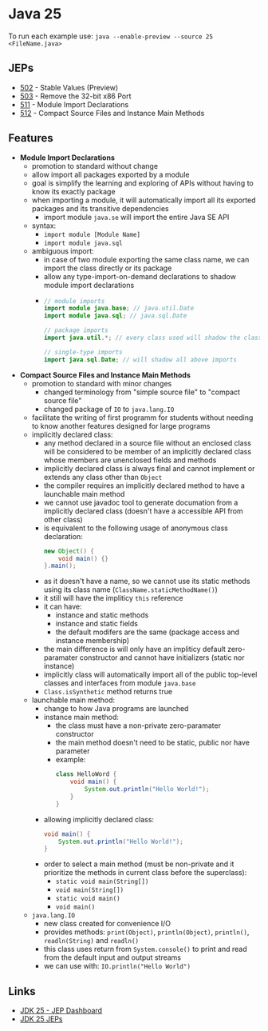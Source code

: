 # Java 25

To run each example use: `java --enable-preview --source 25 <FileName.java>`

## JEPs

* [502](https://openjdk.org/jeps/502) - Stable Values (Preview)
* [503](https://openjdk.org/jeps/503) - Remove the 32-bit x86 Port
* [511](https://openjdk.org/jeps/511) - Module Import Declarations
* [512](https://openjdk.org/jeps/512) - Compact Source Files and Instance Main Methods

## Features

* **Module Import Declarations**
    * promotion to standard without change
    * allow import all packages exported by a module
    * goal is simplify the learning and exploring of APIs without having to know its exactly package
    * when importing a module, it will automatically import all its exported packages and its transitive dependencies
        * import module `java.se` will import the entire Java SE API
    * syntax:
        * `import module [Module Name]`
        * `import module java.sql`
    * ambiguous import:
        * in case of two module exporting the same class name, we can import the class directly or its package
        * allow any type-import-on-demand declarations to shadow module import declarations
        *
          ```java
          // module imports
          import module java.base; // java.util.Date
          import module java.sql; // java.sql.Date

          // package imports
          import java.util.*; // every class used will shadow the class from module imports

          // single-type imports
          import java.sql.Date; // will shadow all above imports
          ```
* **Compact Source Files and Instance Main Methods**
    * promotion to standard with minor changes
        * changed terminology from "simple source file" to "compact source file"
        * changed package of `IO` to `java.lang.IO`
    * facilitate the writing of first programm for students without needing to know another features designed for large programs
    * implicitly declared class:
        * any method declared in a source file without an enclosed class will be considered to be member of an implicitly declared class whose members are unenclosed fields and methods
        * implicitly declared class is always final and cannot implement or extends any class other than `Object`
        * the compiler requires an implicitly declared method to have a launchable main method
        * we cannot use javadoc tool to generate documation from a implicitly declared class (doesn't have a accessible API from other class)
        * is equivalent to the following usage of anonymous class declaration:
            ```java
            new Object() {
                void main() {}
            }.main();
            ```
        * as it doesn't have a name, so we cannot use its static methods using its class name (`ClassName.staticMethodName()`)
        * it still will have the impliticy `this` reference
        * it can have:
            * instance and static methods
            * instance and static fields
            * the default modifers are the same (package access and instance membership)
        * the main difference is will only have an impliticy default zero-paramater constructor and cannot have initializers (static nor instance)
        * implicitly class will automatically import all of the public top-level classes and interfaces from module `java.base`
        * `Class.isSynthetic` method returns true
    * launchable main method:
        * change to how Java programs are launched
        * instance main method:
            * the class must have a non-private zero-paramater constructor
            * the main method doesn't need to be static, public nor have parameter
            * example:
                ```java
                class HelloWord {
                    void main() {
                        System.out.println("Hello World!");
                    }
                }
                ```
        * allowing implicitly declared class:
            ```java
            void main() {
                System.out.println("Hello World!");
            }
            ```
        * order to select a main method (must be non-private and it prioritize the methods in current class before the superclass):
            * `static void main(String[])`
            * `void main(String[])`
            * `static void main()`
            * `void main()`
    * `java.lang.IO`
        * new class created for convenience I/O
        * provides methods: `print(Object)`, `println(Object)`, `println()`, `readln(String)` and `readln()`
        * this class uses return from `System.console()` to print and read from the default input and output streams
        * we can use with: `IO.println("Hello World")`

## Links

* [JDK 25 - JEP Dashboard](https://bugs.openjdk.org/secure/Dashboard.jspa?selectPageId=23200)
* [JDK 25 JEPs](https://openjdk.org/projects/jdk/25/)

